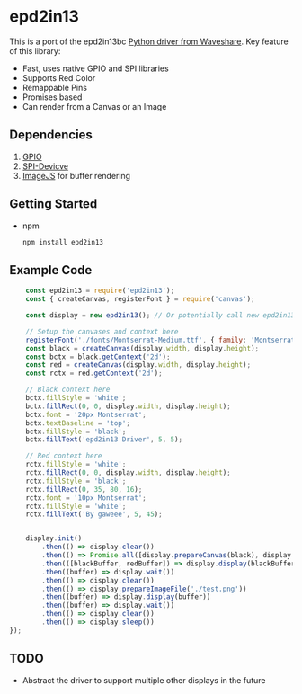 # epd2in13
This is a port of the epd2in13bc [Python driver from Waveshare](https://github.com/waveshare/e-Paper/tree/master/RaspberryPi_JetsonNano/python/lib/waveshare_epd). 
Key feature of this library:
* Fast, uses native GPIO and SPI libraries
* Supports Red Color
* Remappable Pins
* Promises based
* Can render from a Canvas or an Image

## Dependencies
1. [GPIO](https://github.com/jperkin/node-rpio)
2. [SPI-Devicve](https://github.com/fivdi/spi-device)
3. [ImageJS](https://github.com/image-js/image-js) for buffer rendering

## Getting Started
* npm
  ```sh
  npm install epd2in13
  ```

## Example Code
```js
    const epd2in13 = require('epd2in13');
    const { createCanvas, registerFont } = require('canvas');

    const display = new epd2in13(); // Or potentially call new epd2in13({ RST_PIN: 10, BUSY_PIN: 11 }) if the pins are remapped for any reason

    // Setup the canvases and context here
    registerFont('./fonts/Montserrat-Medium.ttf', { family: 'Montserrat' });
    const black = createCanvas(display.width, display.height);
    const bctx = black.getContext('2d');
    const red = createCanvas(display.width, display.height);
    const rctx = red.getContext('2d');

    // Black context here
    bctx.fillStyle = 'white';
    bctx.fillRect(0, 0, display.width, display.height);
    bctx.font = '20px Montserrat';
    bctx.textBaseline = 'top';
    bctx.fillStyle = 'black';
    bctx.fillText('epd2in13 Driver', 5, 5);

    // Red context here
    rctx.fillStyle = 'white';
    rctx.fillRect(0, 0, display.width, display.height);
    rctx.fillStyle = 'black';
    rctx.fillRect(0, 35, 80, 16);
    rctx.font = '10px Montserrat';
    rctx.fillStyle = 'white';
    rctx.fillText('By gaweee', 5, 45);


    display.init()
        .then(() => display.clear())
        .then(() => Promise.all([display.prepareCanvas(black), display.prepareCanvas(red)]))
        .then(([blackBuffer, redBuffer]) => display.display(blackBuffer, redBuffer))
        .then((buffer) => display.wait())
        .then(() => display.clear())
        .then(() => display.prepareImageFile('./test.png'))
        .then((buffer) => display.display(buffer))
        .then((buffer) => display.wait())
        .then(() => display.clear())
        .then(() => display.sleep())
});
```


## TODO
* Abstract the driver to support multiple other displays in the future